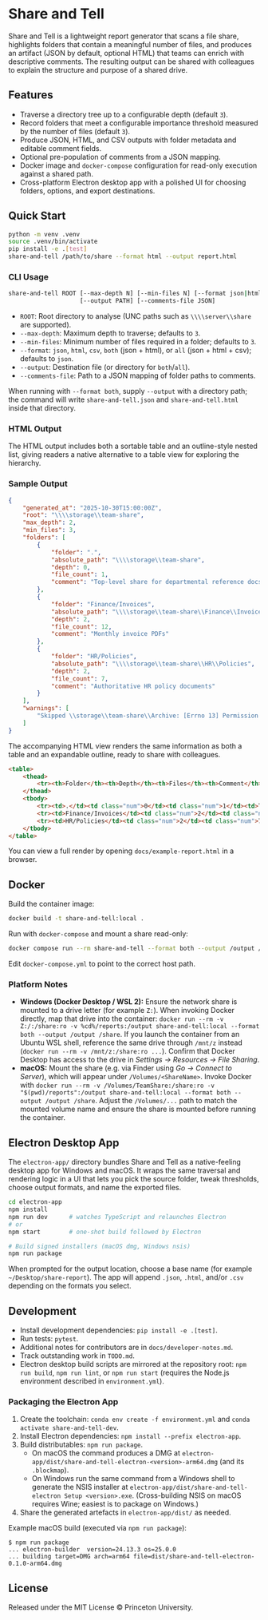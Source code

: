 # Share and Tell

Share and Tell is a lightweight report generator that scans a file share, highlights folders that contain a meaningful number of files, and produces an artifact (JSON by default, optional HTML) that teams can enrich with descriptive comments. The resulting output can be shared with colleagues to explain the structure and purpose of a shared drive.

## Features

- Traverse a directory tree up to a configurable depth (default `3`).
- Record folders that meet a configurable importance threshold measured by the number of files (default `3`).
- Produce JSON, HTML, and CSV outputs with folder metadata and editable comment fields.
- Optional pre-population of comments from a JSON mapping.
- Docker image and `docker-compose` configuration for read-only execution against a shared path.
- Cross-platform Electron desktop app with a polished UI for choosing folders, options, and export destinations.

## Quick Start

```bash
python -m venv .venv
source .venv/bin/activate
pip install -e .[test]
share-and-tell /path/to/share --format html --output report.html
```

### CLI Usage

```bash
share-and-tell ROOT [--max-depth N] [--min-files N] [--format json|html|both]
                    [--output PATH] [--comments-file JSON]
```

- `ROOT`: Root directory to analyse (UNC paths such as `\\\\server\\share` are supported).
- `--max-depth`: Maximum depth to traverse; defaults to `3`.
- `--min-files`: Minimum number of files required in a folder; defaults to `3`.
- `--format`: `json`, `html`, `csv`, `both` (json + html), or `all` (json + html + csv); defaults to `json`.
- `--output`: Destination file (or directory for `both`/`all`).
- `--comments-file`: Path to a JSON mapping of folder paths to comments.

When running with `--format both`, supply `--output` with a directory path; the command will write `share-and-tell.json` and `share-and-tell.html` inside that directory.

### HTML Output

The HTML output includes both a sortable table and an outline-style nested list, giving readers a native alternative to a table view for exploring the hierarchy.

### Sample Output

```json
{
    "generated_at": "2025-10-30T15:00:00Z",
    "root": "\\\\storage\\team-share",
    "max_depth": 2,
    "min_files": 3,
    "folders": [
        {
            "folder": ".",
            "absolute_path": "\\\\storage\\team-share",
            "depth": 0,
            "file_count": 1,
            "comment": "Top-level share for departmental reference docs"
        },
        {
            "folder": "Finance/Invoices",
            "absolute_path": "\\\\storage\\team-share\\Finance\\Invoices",
            "depth": 2,
            "file_count": 12,
            "comment": "Monthly invoice PDFs"
        },
        {
            "folder": "HR/Policies",
            "absolute_path": "\\\\storage\\team-share\\HR\\Policies",
            "depth": 2,
            "file_count": 7,
            "comment": "Authoritative HR policy documents"
        }
    ],
    "warnings": [
        "Skipped \\storage\\team-share\\Archive: [Errno 13] Permission denied"
    ]
}
```

The accompanying HTML view renders the same information as both a table and an expandable outline, ready to share with colleagues.

```html
<table>
    <thead>
        <tr><th>Folder</th><th>Depth</th><th>Files</th><th>Comment</th></tr>
    </thead>
    <tbody>
        <tr><td>.</td><td class="num">0</td><td class="num">1</td><td>Top-level share for departmental reference docs</td></tr>
        <tr><td>Finance/Invoices</td><td class="num">2</td><td class="num">12</td><td>Monthly invoice PDFs</td></tr>
        <tr><td>HR/Policies</td><td class="num">2</td><td class="num">7</td><td>Authoritative HR policy documents</td></tr>
    </tbody>
</table>
```

You can view a full render by opening `docs/example-report.html` in a browser.

## Docker

Build the container image:

```bash
docker build -t share-and-tell:local .
```

Run with `docker-compose` and mount a share read-only:

```bash
docker compose run --rm share-and-tell --format both --output /output /share
```

Edit `docker-compose.yml` to point to the correct host path.

### Platform Notes

- **Windows (Docker Desktop / WSL 2):** Ensure the network share is mounted to a drive letter (for example `Z:`). When invoking Docker directly, map that drive into the container: `docker run --rm -v Z:/:/share:ro -v %cd%/reports:/output share-and-tell:local --format both --output /output /share`. If you launch the container from an Ubuntu WSL shell, reference the same drive through `/mnt/z` instead (`docker run --rm -v /mnt/z:/share:ro ...`). Confirm that Docker Desktop has access to the drive in *Settings → Resources → File Sharing*.
- **macOS:** Mount the share (e.g. via Finder using *Go → Connect to Server*), which will appear under `/Volumes/<ShareName>`. Invoke Docker with `docker run --rm -v /Volumes/TeamShare:/share:ro -v "$(pwd)/reports":/output share-and-tell:local --format both --output /output /share`. Adjust the `/Volumes/...` path to match the mounted volume name and ensure the share is mounted before running the container.

## Electron Desktop App

The `electron-app/` directory bundles Share and Tell as a native-feeling desktop app for Windows and macOS. It wraps the same traversal and rendering logic in a UI that lets you pick the source folder, tweak thresholds, choose output formats, and name the exported files.

```bash
cd electron-app
npm install
npm run dev      # watches TypeScript and relaunches Electron
# or
npm start        # one-shot build followed by Electron

# Build signed installers (macOS dmg, Windows nsis)
npm run package
```

When prompted for the output location, choose a base name (for example `~/Desktop/share-report`). The app will append `.json`, `.html`, and/or `.csv` depending on the formats you select.

## Development

- Install development dependencies: `pip install -e .[test]`.
- Run tests: `pytest`.
- Additional notes for contributors are in `docs/developer-notes.md`.
- Track outstanding work in `TODO.md`.
- Electron desktop build scripts are mirrored at the repository root: `npm run build`, `npm run lint`, or `npm run start` (requires the Node.js environment described in `environment.yml`).

### Packaging the Electron App

1. Create the toolchain: `conda env create -f environment.yml` and `conda activate share-and-tell-dev`.
2. Install Electron dependencies: `npm install --prefix electron-app`.
3. Build distributables: `npm run package`.
    - On macOS the command produces a DMG at `electron-app/dist/share-and-tell-electron-<version>-arm64.dmg` (and its `.blockmap`).
    - On Windows run the same command from a Windows shell to generate the NSIS installer at `electron-app/dist/share-and-tell-electron Setup <version>.exe`. (Cross-building NSIS on macOS requires Wine; easiest is to package on Windows.)
4. Share the generated artefacts in `electron-app/dist/` as needed.

Example macOS build (executed via `npm run package`):

```
$ npm run package
... electron-builder  version=24.13.3 os=25.0.0
... building target=DMG arch=arm64 file=dist/share-and-tell-electron-0.1.0-arm64.dmg
```

## License

Released under the MIT License © Princeton University.
